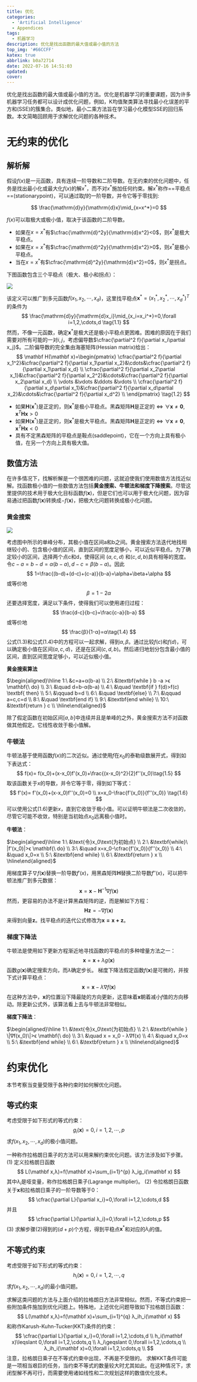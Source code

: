 ```yaml
---
title: 优化
categories:
  - 'Artificial Intelligence'
  - Appendices
tags:
  - 机器学习
description: 优化是找出函数的最大值或最小值的方法
top_img: '#66CCFF'
katex: true
abbrlink: b0a72714
date: 2022-07-16 14:51:03
updated:
cover:
---
```


优化是找出函数的最大值或最小值的方法。优化是机器学习的重要课题，因为许多机器学习任务都可以设计成优化问题，例如，K均值聚类算法寻找最小化误差的平方和(SSE)的簇集合。类似地，最小二乘方法旨在学习最小化模型SSE的回归系数。本文简略回顾用于求解优化问题的各种技术。

<!-- more -->

# 无约束的优化

## 解析解

假设$f(x)$是一元函数，具有连续一阶导数和二阶导数。在无约束的优化问题中，任务是找出最小化或最大化$f(x)$的解$x^*$，而不对$x^*$施加任何约束。解$x^*$称作==平稳点==(stationarypoint)，可以通过取$f$的一阶导数，并令它等于零找到:

$$
\frac{\mathrm{d}y}{\mathrm{d}x}\mid_{x=x^*}=0
$$

$f(x)$可以取极大或极小值，取决于该函数的二阶导数。
-   如果在$x=x^*$有$\cfrac{\mathrm{d}^2y}{\mathrm{d}x^2}<0$，则$x^*$是极大平稳点。
-   如果在$x=x^*$有$\cfrac{\mathrm{d}^2y}{\mathrm{d}x^2}>0$，则$x^*$是极小平稳点。
-   当在$x=x^*$有$\cfrac{\mathrm{d}^2y}{\mathrm{d}x^2}=0$，则$x^*$是拐点。

下图函数包含三个平稳点（极大、极小和拐点）：

![](https://warehouse-1310574346.cos.ap-shanghai.myqcloud.com/images/ML/stationary-point.png)

该定义可以推广到多元函数$f(x_1,x_2,\cdots,x_d)$，这里找平稳点$\mathbf x^*=(x_1^*,x_2^*,\cdots,x_d^*)^T$的条件为
$$
\frac{\mathrm{d}y}{\mathrm{d}x_i}\mid_{x_i=x_i^*}=0,\forall i=1,2,\cdots,d \tag{1.1}
$$
然而，不像一元函数，确定$\mathbf x^*$是极大还是极小平稳点更困难。困难的原因在于我们需要对所有可能的一对$i,j$，考虑偏导数$\cfrac{\partial^2 f}{\partial x_i\partial x_j}$。二阶偏导数的完全集由海塞矩阵(Hessian matrix)给出：
$$
\mathbf H(\mathbf x)=\begin{pmatrix}
\cfrac{\partial^2 f}{\partial x_1^2}&\cfrac{\partial^2 f}{\partial x_1\partial x_2}&\cdots&\cfrac{\partial^2 f}{\partial x_1\partial x_d} \\
\cfrac{\partial^2 f}{\partial x_2\partial x_1}&\cfrac{\partial^2 f}{\partial x_2^2}&\cdots&\cfrac{\partial^2 f}{\partial x_2\partial x_d} \\
\vdots &\vdots &\ddots &\vdots \\ 
\cfrac{\partial^2 f}{\partial x_d\partial x_1}&\cfrac{\partial^2 f}{\partial x_d\partial x_2}&\cdots&\cfrac{\partial^2 f}{\partial x_d^2} \\
\end{pmatrix} \tag{1.2}
$$

- 如果$\mathbf H(\mathbf x^*)$是正定的，则$\mathbf x^*$是极小平稳点。黑森矩阵$\mathbf H$是正定的$\iff \forall \mathbf x\not=\mathbf 0,\mathbf x^T\mathbf H\mathbf x>0$
- 如果$\mathbf H(\mathbf x^*)$是正定的，则$\mathbf x^*$是极大平稳点。黑森矩阵$\mathbf H$是正定的$\iff \forall \mathbf x\not=\mathbf 0,\mathbf x^T\mathbf H\mathbf x<0$
- 具有不定黑森矩阵的平稳点是鞍点(saddlepoint)，它在一个方向上具有极小值，在另一个方向上具有极大值。

## 数值方法

在许多情况下，找解析解是一个很困难的问题，这就迫使我们使用数值方法找近似解。找函数极小值的一些数值方法包括**黄金搜索、牛顿法和梯度下降搜索**。尽管这里提供的技术用于极大化目标函数$f(\mathbf x)$，但是它们也可以用于极大化问题，因为容易通过把函数$f(\mathbf x)$转换成$-f(\mathbf x)$，把极大化问题转换成极小化问题。

### 黄金搜索

![](https://warehouse-1310574346.cos.ap-shanghai.myqcloud.com/images/ML/Golden-section-search.png)

考虑图中所示的单峰分布，其极小值在区间a和b之间。黄金搜索方法迭代地找相继较小的、包含极小值的区间，直到区间的宽度足够小，可以近似平稳点。为了确定较小的区间，选择两个点c和d，使得区间 $(a,c,d)$ 和$(c,d,b)$具有相等的宽度。令$c-a=b-d=\alpha(b-a), d-c=\beta(b-a)$。因此
$$
1=\frac{(b-d)+(d-c)+(c-a)}{b-a}=\alpha+\beta+\alpha
$$
或等价地
$$
β=1-2α\tag{1.3}
$$
还要选择宽度，满足以下条件，使得我们可以使用递归过程：
$$
\frac{d-c}{b-c}=\frac{c-a}{b-a}
$$
或等价地
$$
\frac{β}{1-α}=α\tag{1.4}
$$
公式(1.3)和公式(1.4)中的方程可以一起求解，得到$\alpha,\beta$。通过比较$f(c)$和$f(d)$，可以确定极小值在区间$(a,c,d)$，还是在区间$(c,d,b)$。然后递归地划分包含最小值的区间，直到区间宽度足够小，可以近似极小值。

**黄金搜索算法**

$\begin{aligned}\hline
1:\ &c=a+α(b-a) \\
2:\ &\textbf{while } b -a >ϵ \mathbf{\ do} \\
3:\ &\quad d=b-α(b-a)  \\
4:\ &\quad \textbf{if } f(d)>f(c) \textbf{ then}  \\
5:\ &\qquad b=d \\
6:\ &\quad \textbf{else} \\
7:\ &\qquad a=c,c=d  \\
8:\ &\quad \textbf{end if} \\
9:\ &\textbf{end while} \\
10:\ &\textbf{return } c \\
\hline\end{aligned}$

除了假定函数在初始区间$[a,b]$中连续并且是单峰的之外，黄金搜索方法不对函数做其他假定。它线性收敛于极小值解。

### 牛顿法

牛顿法基于使用函数$f(x)$的二次近似。通过使用$f$在$x_0$的泰勒级数展开式，得到如下表达式：
$$
f(x)= f(x_0)+(x-x_0)f'(x_0)+\frac{(x-x_0)^2}{2}f''(x_0)\tag{1.5}
$$
取该函数关于$x$的导数，并令它等于零，得到如下等式：
$$
f'(x)= f'(x_0)+(x-x_0)f''(x_0)=0 \\
x=x_0-\frac{f'(x_0)}{f''(x_0)}
\tag{1.6}
$$
可以使用公式(1.6)更新$x$，直到它收敛于极小值。可以证明牛顿法是二次收敛的，尽管它可能不收敛，特别是当初始点$x_0$远离极小值时。

**牛顿法**：

$\begin{aligned}\hline
1:\ &\text{令}x_0\text{为初始点} \\
2:\ &\textbf{while}\ |f'(x_0)|>ϵ \mathbf{\ do} \\
3:\ &\quad x=x_0-\cfrac{f'(x_0)}{f''(x_0)} \\
4:\ &\quad x_0=x \\
5:\ &\textbf{end while} \\
6:\ &\textbf{return } x \\
\hline\end{aligned}$

用梯度算子$\nabla f(\mathbf x)$替换一阶导数$f'(x)$，用黑森矩阵$\mathbf H$替换二阶导数$f''(x)$，可以把牛顿法推广到多元数据：
$$
\mathbf x=\mathbf x-\mathbf H^{-1}\nabla f(\mathbf x)
$$
然而，更容易的办法不是计算黑森矩阵的逆，而是解如下方程：
$$
\mathbf{Hz}=-\nabla f(\mathbf x)
$$
来得到向量$\mathbf z$。找平稳点的迭代公式修改为$\mathbf{x=x+z}$。

### 梯度下降法

牛顿法是使用如下更新方程渐近地寻找函数的平稳点的多种增量方法之一：
$$
\mathbf x=\mathbf x+\lambda g(\mathbf x)\tag{1.7}
$$
函数$g(\mathbf x)$确定搜索方向，而$\lambda$确定步长。
梯度下降法假定函数$f(\mathbf x)$是可微的，并按下式计算平稳点：
$$
\mathbf x=\mathbf x-\lambda \nabla f(\mathbf x)\tag{1.8}
$$
在这种方法中，$\mathbf x$的位置沿下降最陡的方向更新，这意味着$\mathbf x$朝着减小$f$值的方向移动。除更新公式外，该算法看上去与牛顿法非常相似。

**梯度下降法**：

$\begin{aligned}\hline
1:\ &\text{令}x_0\text{为初始点} \\
2:\ &\textbf{while } \|∇f(x_0)\|>ϵ \mathbf{\ do} \\
3:\ &\quad x = x_0 - λ∇f(x)  \\
4:\ &\quad x_0=x \\
5:\ &\textbf{end while} \\
6:\ &\textbf{return } x \\
\hline\end{aligned}$

# 约束优化

本节考察当变量受限于各种约束时如何解优化问题。

## 等式约束

考虑受限于如下形式的等式约束：
$$
g_i(\mathbf x)=0,i= 1,2,\cdots,p
$$
求$f(x_1,x_2,\cdots,x_d)$的极小值问题。

一种称作拉格朗日乘子的方法可以用来解约束优化问题。该方法涉及如下步骤。
(1) 定义拉格朗日函数
$$
L(\mathbf x,λ)=f(\mathbf x)+\sum_{i=1}^{p} λ_ig_i(\mathbf x)
$$
其中$λ_i$是哑变量，称作拉格朗日乘子(Lagrange multiplier)。
(2) 令拉格朗日函数关于$\mathbf x$和拉格朗日乘子的一阶导数等于0：
$$
\cfrac{\partial L}{\partial x_i}=0,\forall i=1,2,\cdots,d
$$
并且
$$
\cfrac{\partial L}{\partial λ_i}=0,\forall i=1,2,\cdots,p
$$
(3) 求解步骤(2)得到的$(d+p)$个方程，得到平稳点$\mathbf x^*$和对应的$λ_i$的值。

## 不等式约束

考虑受限于如下形式的等式约束：
$$
h_i(\mathbf x)=0,i= 1,2,\cdots,q
$$
求$f(x_1,x_2,\cdots,x_d)$的最小值问题。

求解这类问题的方法与上面介绍的拉格朗日方法非常相似。然而，不等式约束把一些附加条件施加到优化问题上。特殊地，上述优化问题导致如下拉格朗日函数：
$$
L(\mathbf x,λ)=f(\mathbf x)+\sum_{i=1}^{q} λ_ih_i(\mathbf x)
$$
和称作Karush-Kuhn-Tucker(KKT)条件的约束：
$$
\cfrac{\partial L}{\partial x_i}=0,\forall i=1,2,\cdots,d \\
h_i(\mathbf x)\leqslant 0,\forall i=1,2,\cdots,q \\
λ_i\geqslant 0,\forall i=1,2,\cdots,q \\
λ_ih_i(\mathbf x)=0,\forall i=1,2,\cdots,q \\
$$
注意，拉格朗日乘子在不等式约束中出现，不再是不受限的。
求解KKT条件可能是一项相当艰巨的任务，当约束不等式的数量较大时尤其如此。在这种情况下，求闭型解不再可行，而需要使用诸如线性和二次规划这样的数值优化技术。



